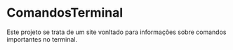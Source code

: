 # ComandosTerminal
 Este projeto se trata de um site vonltado para informações sobre comandos importantes no terminal.
